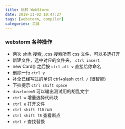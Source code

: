 ```yaml
---
title: 玩转 WebStorm
date: 2019-11-02 10:47:27
tags: [webstorm, compiler]
categories: 工具
---
```


### webstorm 各种操作

- 两次 shift 搜索, .css 搜索所有 css 文件，可以多选打开
- 新建文件，选中对应的文件夹， `ctrl insert`
- new Card() 之后按 `ctrl alt v` 直接给你命名
- 删除一行 `ctrl y`
- 补全已经写过的单词 ctrl+slash `ctrl /`  (很智能)
- 下拉提示 `ctrl shift space`
- `div>lorem5` 可以输出测试用的胡乱文字
- `ctrl w` 增量选择代码块
- `ctrl e` 打开文件
- `ctrl shift f10` run
- `ctrl shift f8` 查看断点
- `ctrl r` 查找替换